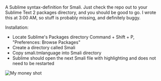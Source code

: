 A Sublime syntax-definition for Smali. Just check the repo out to your Sublime Text 2 packages directory, and you should be good to go. I wrote this at 3:00 AM, so stuff is probably missing, and definitely buggy.

Installation:
* Locate Sublime's Packages directory
  Command + Shift + P, "Preferences: Browse Packages"
* Create a directory called Smali
* Copy smali.tmlanguage into Smali directory
* Sublime should open the next Smali file with highlighting and does not need to be restarted

![](http://i.imgur.com/RrAmA.png "My money shot")
